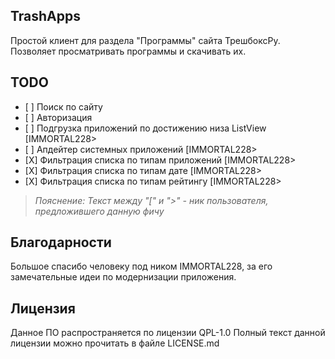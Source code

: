 ## TrashApps
Простой клиент для раздела "Программы" сайта ТрешбоксРу.
Позволяет просматривать программы и скачивать их.


## TODO
 - \[ ]   Поиск по сайту
 - \[ ]   Авторизация
 - \[ ]   Подгрузка приложений по достижению низа ListView [IMMORTAL228>
 - \[ ]   Апдейтер системных приложений [IMMORTAL228>
 - \[X]   Фильтрация списка по типам приложений [IMMORTAL228>
 - \[X]   Фильтрация списка по типам дате [IMMORTAL228>
 - \[X]   Фильтрация списка по типам рейтингу [IMMORTAL228>
 
> *Пояснение: Текст между "[" и ">" - ник пользователя, предложившего данную фичу*
 
## Благодарности
Большое спасибо человеку под ником IMMORTAL228, за его замечательные идеи по модернизации приложения.


## Лицензия
Данное ПО распространяется по лицензии QPL-1.0
Полный текст данной лицензии можно прочитать в файле LICENSE.md

